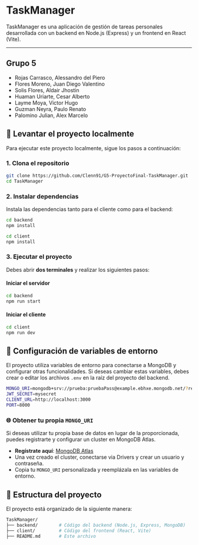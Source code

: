 # TaskManager

TaskManager es una aplicación de gestión de tareas personales desarrollada con un backend en Node.js (Express) y un frontend en React (Vite).

---

## Grupo 5

- Rojas Carrasco, Alessandro del Piero
- Flores Moreno, Juan Diego Valentino
- Solis Flores, Aldair Jhostin
- Huaman Uriarte, Cesar Alberto
- Layme Moya, Victor Hugo
- Guzman Neyra, Paulo Renato
- Palomino Julian, Alex Marcelo

## 🚀 Levantar el proyecto localmente

Para ejecutar este proyecto localmente, sigue los pasos a continuación:

### 1. Clona el repositorio

```bash
git clone https://github.com/Clenn91/G5-ProyectoFinal-TaskManager.git
cd TaskManager
```

### 2. Instalar dependencias

Instala las dependencias tanto para el cliente como para el backend:

```bash
cd backend
npm install
```

```bash
cd client
npm install
```

### 3. Ejecutar el proyecto

Debes abrir **dos terminales** y realizar los siguientes pasos:

#### Iniciar el servidor

```bash
cd backend
npm run start
```

#### Iniciar el cliente

```bash
cd client
npm run dev
```

## 🔧 Configuración de variables de entorno

El proyecto utiliza variables de entorno para conectarse a MongoDB y configurar otras funcionalidades. Si deseas cambiar estas variables, debes crear o editar los archivos `.env` en la raíz del proyecto del backend.

```bash
MONGO_URI=mongodb+srv://prueba:pruebaPass@example.ebhxe.mongodb.net/?retryWrites=true&w=majority&appName=Example
JWT_SECRET=mysecret
CLIENT_URL=http://localhost:3000
PORT=8000
```

### 🌐 Obtener tu propia `MONGO_URI`

Si deseas utilizar tu propia base de datos en lugar de la proporcionada, puedes registrarte y configurar un cluster en MongoDB Atlas.

- **Regístrate aquí**: [MongoDB Atlas](https://www.mongodb.com/es/cloud/atlas/register)
- Una vez creado el cluster, conectarse via Drivers y crear un usuario y contraseña.
- Copia tu `MONGO_URI` personalizada y reemplázala en las variables de entorno.

## 📂 Estructura del proyecto

El proyecto está organizado de la siguiente manera:

```bash
TaskManager/
├── backend/        # Código del backend (Node.js, Express, MongoDB)
├── client/         # Código del frontend (React, Vite)
├── README.md       # Este archivo
```
